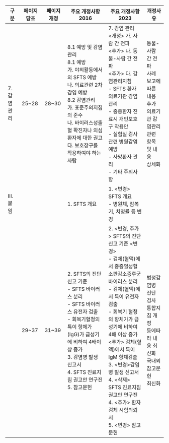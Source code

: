 | 구분 | 페이지 당초 | 페이지 개정 | 주요 개정사항 2016 | 주요 개정사항 2023 | 개정사유 |
|---|---|---|---|---|---|
| 7. 감염관리 | 25~28 | 28~30 | 8.1 예방 및 감염관리<br>8.1 예방<br>가. 야외활동에서의 SFTS 예방<br>나. 의료관련 2차 감염 예방<br>8.2 감염관리<br>가. 표준주의지침의 준수<br>나. 바이러스성출혈 확진자나 의심환자에 대한 권고<br>다. 보호장구를 착용하여야 하는 사람 | 7. 감염 관리<br><개정> 가. 사람 간 전파<br><추가> 나. 동물-사람 간 전파<br><추가> 다. 감염관리지침<br>- SFTS 환자 의료기관 감염관리<br>- 중증환자 진료시 개인보호구 착용안<br>- 실험실 검사관련 병원감염 예방<br>- 사망환자 관리<br>- 기타 주의사항 | 동물-사람 간 전파<br>사례 보고에 따른<br>내용 추가<br>의료기관 감염관리<br>관련 항목 및 내용<br>상세화 |
| III. 붙임 | | | 1. SFTS 개요 | 1. <변경> SFTS 개요<br>- 병원체, 잠복기, 치명률 등 변경 | |
| | 29~37 | 31~39 | 2. SFTS의 진단 신고 기준<br>- SFTS 바이러스 분리<br>- SFTS 바이러스 유전자 검출<br>- 회복기혈청의 특이 항체가(IgG)가 급성기에 비하여 4배이상 증가<br>3. 감염병 발생 신고서<br>4. SFTS 진료지침 권고안 연구진<br>5. 참고문헌 | 2. <변경, 추가> SFTS의 진단 신고 기준 <변경><br>- 검체(혈액)에서 중증열성혈소판감소증후군 바이러스 분리<br>- 검체(혈액)에서 특이 유전자 검출<br>- 회복기 혈청의 항체가가 급성기에 비하여 4배 이상 증가<br><추가> 검체(혈액)에서 특이 IgM 항체검출<br>3. <변경>감염병 발생 신고서<br>4. <삭제> SFTS 진료지침 권고안 연구진<br>4. <추가> 환자 검체 시험의뢰서<br>5. <변경> 참고문헌 | 법정감염병 진단<br>검사 통합지침 개정<br>등에따라 내용 최신화<br>국내외 참고문헌<br>최신화 |